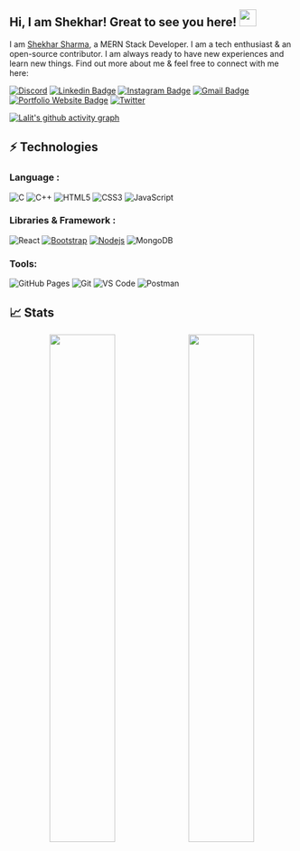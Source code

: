 
## Hi, I am Shekhar! Great to see you here! <img src="https://media.tenor.com/SNL9_xhZl9oAAAAj/waving-hand-joypixels.gif" width="30px" height="30px">

I am [Shekhar Sharma](https://github.com/shekhar-sharma-111), a MERN Stack Developer. I am a tech enthusiast & an open-source contributor. I am always ready to have new experiences and learn new things. Find out more about me & feel free to connect with me here:

[![Discord](https://img.shields.io/badge/Discord-%237289DA.svg?logo=discord&logoColor=white)](https://discord.com/invite/J2nJpJVp)
[![Linkedin Badge](https://img.shields.io/badge/-LinkedIn-blue?style=flat-square&logo=Linkedin&logoColor=white&link=https://www.linkedin.com/in/shekhar-sharma-3208a0232/)](https://www.linkedin.com/in/shekhar-sharma-3208a0232/)
[![Instagram Badge](https://img.shields.io/badge/-Instagram-purple?style=flat-square&logo=instagram&logoColor=white&link=https://instagram.com/shekha_r_/)](https://www.instagram.com/shekha_r_/#)
[![Gmail Badge](https://img.shields.io/badge/-shekharsharma7206@gmail.com-c14438?style=flat-square&logo=Gmail&logoColor=white&link=mailto:shekharsharma7206@gmail.com)](mailto:shekharsharma7206@gmail.com)
[![Portfolio Website Badge](https://img.shields.io/badge/-Portfolio-black?style=flat-square&logo=BioLink&logoColor=white&link=https://lalitchauhan.bio.link//)](https://portfolio-shekhar-sharmas-projects-52c851c1.vercel.app/)
[![Twitter](https://img.shields.io/badge/Twitter-1DA1F2?style=flat-square&logo=twitter&logoColor=white)](https://twitter.com/Shekhar666k)

[![Lalit's github activity graph](https://github-readme-activity-graph.vercel.app/graph?username=shekhar-sharma-111&bg_color=0f2d3d&color=1cadfb&line=1cadfb&point=1cadfb&area=true&hide_border=true)](https://github.com/ashutosh00710/github-readme-activity-graph)

## ⚡ Technologies

### Language :


![C](https://img.shields.io/badge/-C-00599C?style=flat-square&logo=c)
![C++](https://img.shields.io/badge/-C++-00599C?style=flat-square&logo=cplusplus)
![HTML5](https://img.shields.io/badge/-HTML5-E34F26?style=flat-square&logo=html5&logoColor=white)
![CSS3](https://img.shields.io/badge/-CSS3-1572B6?style=flat-square&logo=css3)
![JavaScript](https://img.shields.io/badge/-JavaScript-black?style=flat-square&logo=javascript)

### Libraries & Framework :

![React](https://img.shields.io/badge/-React-black?style=flat-square&logo=react)
[![Bootstrap](https://img.shields.io/badge/-Bootstrap-563D7C?style=flat-square&logo=bootstrap)](https://getbootstrap.com/)
[![Nodejs](https://img.shields.io/badge/-Nodejs-black?style=flat-square&logo=Node.js)](https://nodejs.org/)
![MongoDB](https://img.shields.io/badge/MongoDB-%234ea94b.svg?logo=mongodb&logoColor=white)

### Tools:

![GitHub Pages](https://img.shields.io/badge/GitHub%20Pages-%23327FC7.svg?logo=github&style=flat-square&logoColor=white)
![Git](https://img.shields.io/badge/-Git-black?style=flat-square&logo=git)
![VS Code](https://img.shields.io/badge/-VS%20Code-007ACC?style=flat-square&logo=visual-studio-code)
![Postman](https://img.shields.io/badge/Postman-FF6C37?logo=postman&logoColor=white)

## 📈 Stats
<p align="center">
	
  <img width="48%" src="https://github-readme-stats.vercel.app/api?username=shekhar-sharma-111&show_icons=true&theme=tokyonight" />
  <img width="48%" src="https://github-readme-streak-stats.herokuapp.com/?user=shekhar-sharma-111&theme=tokyonight" />
</p>
